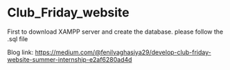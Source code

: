 # Club_Friday_website
 
First to download XAMPP server and create the database. please follow the .sql file

Blog link:
https://medium.com/@fenilvaghasiya29/develop-club-friday-website-summer-internship-e2af6280ad4d
